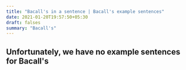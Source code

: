 ```yaml
---
title: "Bacall's in a sentence | Bacall's example sentences"
date: 2021-01-20T19:57:50+05:30
draft: falses
summary: "Bacall's"
---
```

## Unfortunately, we have no example sentences for Bacall's                 
